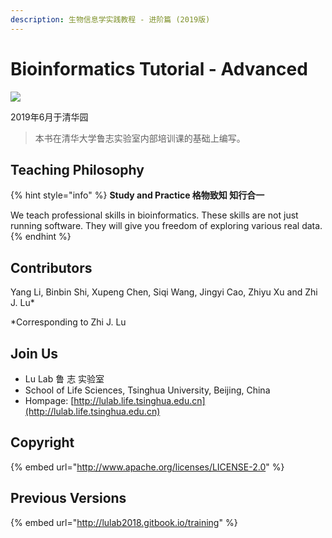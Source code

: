 ```yaml
---
description: 生物信息学实践教程 - 进阶篇 (2019版)
---
```


# Bioinformatics Tutorial - Advanced

![](.gitbook/assets/helix.png)

2019年6月于清华园

> 本书在清华大学鲁志实验室内部培训课的基础上编写。

## Teaching Philosophy

{% hint style="info" %}
**Study and Practice 格物致知 知行合一**

We teach professional skills in bioinformatics. These skills are not just running software. They will give you freedom of exploring various real data.
{% endhint %}

## Contributors

Yang Li, Binbin Shi, Xupeng Chen, Siqi Wang, Jingyi Cao, Zhiyu Xu and Zhi J. Lu\*

\*Corresponding to Zhi J. Lu

## Join Us

* Lu Lab 鲁 志 实验室
* School of Life Sciences, Tsinghua University, Beijing, China
* Hompage: [http://lulab.life.tsinghua.edu.cn](http://lulab.life.tsinghua.edu.cn)


## Copyright

{% embed url="http://www.apache.org/licenses/LICENSE-2.0" %}



## Previous Versions

{% embed url="http://lulab2018.gitbook.io/training" %}



